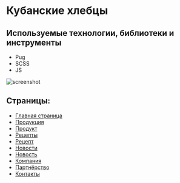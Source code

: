 # Кубанские хлебцы

## Используемые технологии, библиотеки и инструменты

- Pug
- SCSS
- JS

![screenshot](https://github.com/irrbis38/kuban_bread/assets/66014974/f2dc1d9b-d82f-4a6e-81db-8e33767249b0)

## Страницы:
- [Главная страница](https://irrbis38.github.io/kuban_bread/done/index.html)
- [Продукция](https://irrbis38.github.io/kuban_bread/done/products.html)
- [Продукт](https://irrbis38.github.io/kuban_bread/done/product-item.html)
- [Рецепты](https://irrbis38.github.io/kuban_bread/done/recepies.html)
- [Рецепт](https://irrbis38.github.io/kuban_bread/done/recipe-item.html)
- [Новости](https://irrbis38.github.io/kuban_bread/done/news.html)
- [Новость](https://irrbis38.github.io/kuban_bread/done/news-item.html)
- [Компания](https://irrbis38.github.io/kuban_bread/done/company.html)
- [Партнёрство](https://irrbis38.github.io/kuban_bread/done/partnership.html)
- [Контакты](https://irrbis38.github.io/kuban_bread/done/contacts.html)
